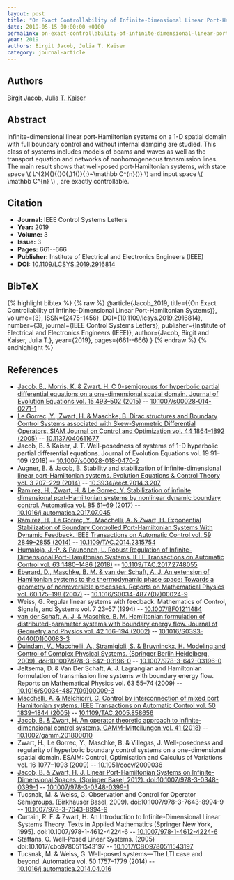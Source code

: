 ```yaml
---
layout: post
title: "On Exact Controllability of Infinite-Dimensional Linear Port-Hamiltonian Systems"
date: 2019-05-15 00:00:00 +0100
permalink: on-exact-controllability-of-infinite-dimensional-linear-port-hamiltonian-systems
year: 2019
authors: Birgit Jacob, Julia T. Kaiser
category: journal-article
---
```

 
## Authors
[Birgit Jacob](authors/birgit-jacob), [Julia T. Kaiser](authors/julia-t-kaiser)
 
## Abstract
Infinite-dimensional linear port-Hamiltonian systems on a 1-D spatial domain with full boundary control and without internal damping are studied. This class of systems includes models of beams and waves as well as the transport equation and networks of nonhomogeneous transmission lines. The main result shows that well-posed port-Hamiltonian systems, with state space  \\( L^{2}{(}{(}0{,}1{)}{;}~\mathbb C^{n}{)} \\)  and input space  \\( \mathbb C^{n} \\) , are exactly controllable.
 
## Citation
- **Journal:** IEEE Control Systems Letters
- **Year:** 2019
- **Volume:** 3
- **Issue:** 3
- **Pages:** 661--666
- **Publisher:** Institute of Electrical and Electronics Engineers (IEEE)
- **DOI:** [10.1109/LCSYS.2019.2916814](https://doi.org/10.1109/LCSYS.2019.2916814)
 
## BibTeX
{% highlight bibtex %}
{% raw %}
@article{Jacob_2019,
  title={{On Exact Controllability of Infinite-Dimensional Linear Port-Hamiltonian Systems}},
  volume={3},
  ISSN={2475-1456},
  DOI={10.1109/lcsys.2019.2916814},
  number={3},
  journal={IEEE Control Systems Letters},
  publisher={Institute of Electrical and Electronics Engineers (IEEE)},
  author={Jacob, Birgit and Kaiser, Julia T.},
  year={2019},
  pages={661--666}
}
{% endraw %}
{% endhighlight %}
 
## References
- [Jacob, B., Morris, K. & Zwart, H. C 0-semigroups for hyperbolic partial differential equations on a one-dimensional spatial domain. Journal of Evolution Equations vol. 15 493–502 (2015)](c-0-semigroups-for-hyperbolic-partial-differential-equations-on-a-one-dimensional-spatial-domain) -- [10.1007/s00028-014-0271-1](https://doi.org/10.1007/s00028-014-0271-1)
- [Le Gorrec, Y., Zwart, H. & Maschke, B. Dirac structures and Boundary Control Systems associated with Skew-Symmetric Differential Operators. SIAM Journal on Control and Optimization vol. 44 1864–1892 (2005)](dirac-structures-and-boundary-control-systems-associated-with-skew-symmetric-differential-operators) -- [10.1137/040611677](https://doi.org/10.1137/040611677)
- Jacob, B. & Kaiser, J. T. Well-posedness of systems of 1-D hyperbolic partial differential equations. Journal of Evolution Equations vol. 19 91–109 (2018) -- [10.1007/s00028-018-0470-2](https://doi.org/10.1007/s00028-018-0470-2)
- [Augner, B. & Jacob, B. Stability and stabilization of infinite-dimensional linear port-Hamiltonian systems. Evolution Equations &amp; Control Theory vol. 3 207–229 (2014)](stability-and-stabilization-of-infinite-dimensional-linear-port-hamiltonian-systems) -- [10.3934/eect.2014.3.207](https://doi.org/10.3934/eect.2014.3.207)
- [Ramirez, H., Zwart, H. & Le Gorrec, Y. Stabilization of infinite dimensional port-Hamiltonian systems by nonlinear dynamic boundary control. Automatica vol. 85 61–69 (2017)](stabilization-of-infinite-dimensional-port-hamiltonian-systems-by-nonlinear-dynamic-boundary-control) -- [10.1016/j.automatica.2017.07.045](https://doi.org/10.1016/j.automatica.2017.07.045)
- [Ramirez, H., Le Gorrec, Y., Macchelli, A. & Zwart, H. Exponential Stabilization of Boundary Controlled Port-Hamiltonian Systems With Dynamic Feedback. IEEE Transactions on Automatic Control vol. 59 2849–2855 (2014)](exponential-stabilization-of-boundary-controlled-port-hamiltonian-systems-with-dynamic-feedback) -- [10.1109/TAC.2014.2315754](https://doi.org/10.1109/TAC.2014.2315754)
- [Humaloja, J.-P. & Paunonen, L. Robust Regulation of Infinite-Dimensional Port-Hamiltonian Systems. IEEE Transactions on Automatic Control vol. 63 1480–1486 (2018)](robust-regulation-of-infinite-dimensional-port-hamiltonian-systems) -- [10.1109/TAC.2017.2748055](https://doi.org/10.1109/TAC.2017.2748055)
- [Eberard, D., Maschke, B. M. & van der Schaft, A. J. An extension of Hamiltonian systems to the thermodynamic phase space: Towards a geometry of nonreversible processes. Reports on Mathematical Physics vol. 60 175–198 (2007)](an-extension-of-hamiltonian-systems-to-the-thermodynamic-phase-space-towards-a-geometry-of-nonreversible-processes) -- [10.1016/S0034-4877(07)00024-9](https://doi.org/10.1016/S0034-4877(07)00024-9)
- Weiss, G. Regular linear systems with feedback. Mathematics of Control, Signals, and Systems vol. 7 23–57 (1994) -- [10.1007/BF01211484](https://doi.org/10.1007/BF01211484)
- [van der Schaft, A. J. & Maschke, B. M. Hamiltonian formulation of distributed-parameter systems with boundary energy flow. Journal of Geometry and Physics vol. 42 166–194 (2002)](hamiltonian-formulation-of-distributed-parameter-systems-with-boundary-energy-flow) -- [10.1016/S0393-0440(01)00083-3](https://doi.org/10.1016/S0393-0440(01)00083-3)
- [Duindam, V., Macchelli, A., Stramigioli, S. & Bruyninckx, H. Modeling and Control of Complex Physical Systems. (Springer Berlin Heidelberg, 2009). doi:10.1007/978-3-642-03196-0](modeling-and-control-of-complex-physical-systems) -- [10.1007/978-3-642-03196-0](https://doi.org/10.1007/978-3-642-03196-0)
- Jeltsema, D. & Van Der Schaft, A. J. Lagrangian and Hamiltonian formulation of transmission line systems with boundary energy flow. Reports on Mathematical Physics vol. 63 55–74 (2009) -- [10.1016/S0034-4877(09)00009-3](https://doi.org/10.1016/S0034-4877(09)00009-3)
- [Macchelli, A. & Melchiorri, C. Control by interconnection of mixed port Hamiltonian systems. IEEE Transactions on Automatic Control vol. 50 1839–1844 (2005)](control-by-interconnection-of-mixed-port-hamiltonian-systems) -- [10.1109/TAC.2005.858656](https://doi.org/10.1109/TAC.2005.858656)
- [Jacob, B. & Zwart, H. An operator theoretic approach to infinite‐dimensional control systems. GAMM-Mitteilungen vol. 41 (2018)](an-operator-theoretic-approach-to-infinite-dimensional-control-systems) -- [10.1002/gamm.201800010](https://doi.org/10.1002/gamm.201800010)
- Zwart, H., Le Gorrec, Y., Maschke, B. & Villegas, J. Well-posedness and regularity of hyperbolic boundary control systems on a one-dimensional spatial domain. ESAIM: Control, Optimisation and Calculus of Variations vol. 16 1077–1093 (2009) -- [10.1051/cocv/2009036](https://doi.org/10.1051/cocv/2009036)
- [Jacob, B. & Zwart, H. J. Linear Port-Hamiltonian Systems on Infinite-Dimensional Spaces. (Springer Basel, 2012). doi:10.1007/978-3-0348-0399-1](linear-port-hamiltonian-systems-on-infinite-dimensional-spaces) -- [10.1007/978-3-0348-0399-1](https://doi.org/10.1007/978-3-0348-0399-1)
- Tucsnak, M. & Weiss, G. Observation and Control for Operator Semigroups. (Birkhäuser Basel, 2009). doi:10.1007/978-3-7643-8994-9 -- [10.1007/978-3-7643-8994-9](https://doi.org/10.1007/978-3-7643-8994-9)
- Curtain, R. F. & Zwart, H. An Introduction to Infinite-Dimensional Linear Systems Theory. Texts in Applied Mathematics (Springer New York, 1995). doi:10.1007/978-1-4612-4224-6 -- [10.1007/978-1-4612-4224-6](https://doi.org/10.1007/978-1-4612-4224-6)
- Staffans, O. Well-Posed Linear Systems. (2005) doi:10.1017/cbo9780511543197 -- [10.1017/CBO9780511543197](https://doi.org/10.1017/CBO9780511543197)
- Tucsnak, M. & Weiss, G. Well-posed systems—The LTI case and beyond. Automatica vol. 50 1757–1779 (2014) -- [10.1016/j.automatica.2014.04.016](https://doi.org/10.1016/j.automatica.2014.04.016)

